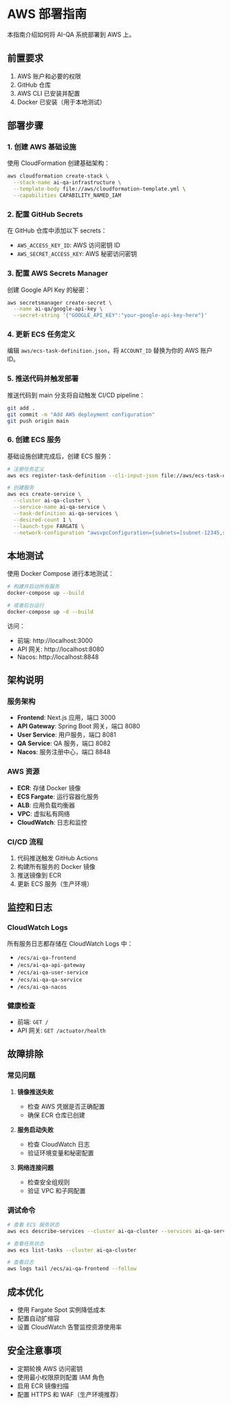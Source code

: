 # AWS 部署指南

本指南介绍如何将 AI-QA 系统部署到 AWS 上。

## 前置要求

1. AWS 账户和必要的权限
2. GitHub 仓库
3. AWS CLI 已安装并配置
4. Docker 已安装（用于本地测试）

## 部署步骤

### 1. 创建 AWS 基础设施

使用 CloudFormation 创建基础架构：

```bash
aws cloudformation create-stack \
  --stack-name ai-qa-infrastructure \
  --template-body file://aws/cloudformation-template.yml \
  --capabilities CAPABILITY_NAMED_IAM
```

### 2. 配置 GitHub Secrets

在 GitHub 仓库中添加以下 secrets：

- `AWS_ACCESS_KEY_ID`: AWS 访问密钥 ID
- `AWS_SECRET_ACCESS_KEY`: AWS 秘密访问密钥

### 3. 配置 AWS Secrets Manager

创建 Google API Key 的秘密：

```bash
aws secretsmanager create-secret \
  --name ai-qa/google-api-key \
  --secret-string '{"GOOGLE_API_KEY":"your-google-api-key-here"}'
```

### 4. 更新 ECS 任务定义

编辑 `aws/ecs-task-definition.json`，将 `ACCOUNT_ID` 替换为你的 AWS 账户 ID。

### 5. 推送代码并触发部署

推送代码到 main 分支将自动触发 CI/CD pipeline：

```bash
git add .
git commit -m "Add AWS deployment configuration"
git push origin main
```

### 6. 创建 ECS 服务

基础设施创建完成后，创建 ECS 服务：

```bash
# 注册任务定义
aws ecs register-task-definition --cli-input-json file://aws/ecs-task-definition.json

# 创建服务
aws ecs create-service \
  --cluster ai-qa-cluster \
  --service-name ai-qa-service \
  --task-definition ai-qa-services \
  --desired-count 1 \
  --launch-type FARGATE \
  --network-configuration "awsvpcConfiguration={subnets=[subnet-12345,subnet-67890],securityGroups=[sg-12345],assignPublicIp=ENABLED}"
```

## 本地测试

使用 Docker Compose 进行本地测试：

```bash
# 构建并启动所有服务
docker-compose up --build

# 或者后台运行
docker-compose up -d --build
```

访问：
- 前端: http://localhost:3000
- API 网关: http://localhost:8080
- Nacos: http://localhost:8848

## 架构说明

### 服务架构
- **Frontend**: Next.js 应用，端口 3000
- **API Gateway**: Spring Boot 网关，端口 8080
- **User Service**: 用户服务，端口 8081
- **QA Service**: QA 服务，端口 8082
- **Nacos**: 服务注册中心，端口 8848

### AWS 资源
- **ECR**: 存储 Docker 镜像
- **ECS Fargate**: 运行容器化服务
- **ALB**: 应用负载均衡器
- **VPC**: 虚拟私有网络
- **CloudWatch**: 日志和监控

### CI/CD 流程
1. 代码推送触发 GitHub Actions
2. 构建所有服务的 Docker 镜像
3. 推送镜像到 ECR
4. 更新 ECS 服务（生产环境）

## 监控和日志

### CloudWatch Logs
所有服务日志都存储在 CloudWatch Logs 中：
- `/ecs/ai-qa-frontend`
- `/ecs/ai-qa-api-gateway`
- `/ecs/ai-qa-user-service`
- `/ecs/ai-qa-qa-service`
- `/ecs/ai-qa-nacos`

### 健康检查
- 前端: `GET /`
- API 网关: `GET /actuator/health`

## 故障排除

### 常见问题

1. **镜像推送失败**
   - 检查 AWS 凭据是否正确配置
   - 确保 ECR 仓库已创建

2. **服务启动失败**
   - 检查 CloudWatch 日志
   - 验证环境变量和秘密配置

3. **网络连接问题**
   - 检查安全组规则
   - 验证 VPC 和子网配置

### 调试命令

```bash
# 查看 ECS 服务状态
aws ecs describe-services --cluster ai-qa-cluster --services ai-qa-service

# 查看任务状态
aws ecs list-tasks --cluster ai-qa-cluster

# 查看日志
aws logs tail /ecs/ai-qa-frontend --follow
```

## 成本优化

- 使用 Fargate Spot 实例降低成本
- 配置自动扩缩容
- 设置 CloudWatch 告警监控资源使用率

## 安全注意事项

- 定期轮换 AWS 访问密钥
- 使用最小权限原则配置 IAM 角色
- 启用 ECR 镜像扫描
- 配置 HTTPS 和 WAF（生产环境推荐）
